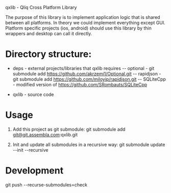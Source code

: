 qxlib - Qliq Cross Platform Library

The purpose of this library is to implement application logic that is shared between all platforms. In theory we could implement everything except GUI. Platform specific projects (ios, android) should use this library by thin wrappers and desktop can call it directly.

Directory structure:
====================
- deps - external projects/libraries that qxlib requires
-- optional - git submodule add https://github.com/akrzemi1/Optional.git
-- rapidjson - git submodule add https://github.com/miloyip/rapidjson.git
-- SQLiteCpp - modified version of https://github.com/SRombauts/SQLiteCpp

- qxlib - source code

Usage
=====
1. Add this project as git submodule:
git submodule add git@git.assembla.com:qxlib.git

2. Init and update all submodules in a recursive way:
git submodule update --init --recursive

Development
===========
git push --recurse-submodules=check